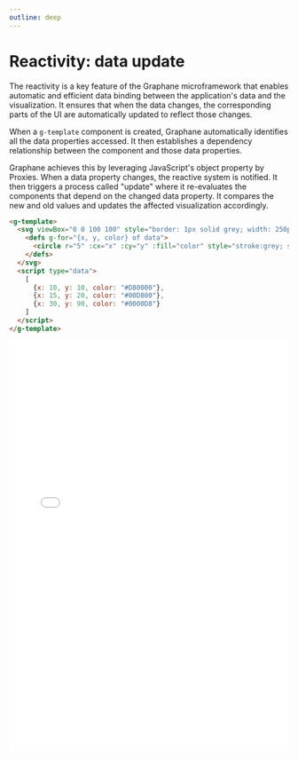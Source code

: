 ```yaml
---
outline: deep
---
```


# Reactivity: data update

The reactivity is a key feature of the Graphane microframework that enables automatic and efficient
data binding between the application's data and the visualization. It ensures that when the data
changes, the corresponding parts of the UI are automatically updated to reflect those changes.

When a `g-template` component is created, Graphane automatically identifies all the data properties
accessed. It then establishes a dependency relationship between the component and those data
properties.

Graphane achieves this by leveraging JavaScript's object property by Proxies. When a data property
changes, the reactive system is notified. It then triggers a process called "update"
where it re-evaluates the components that depend on the changed data property. It compares the new
and old values and updates the affected visualization accordingly.

```html
<g-template>
  <svg viewBox="0 0 100 100" style="border: 1px solid grey; width: 250px; height: 250px">
    <defs g-for="{x, y, color} of data">
      <circle r="5" :cx="x" :cy="y" :fill="color" style="stroke:grey; stroke-width: 0.5"/>
    </defs>
  </svg>
  <script type="data">
    [
      {x: 10, y: 10, color: "#D80000"},
      {x: 15, y: 20, color: "#00D800"},
      {x: 30, y: 90, color: "#0000D8"}
    ]
  </script>
</g-template>
```

<iframe src="/html/reactivity.html" style="border: 0; width: 100%; height: 740px"/>